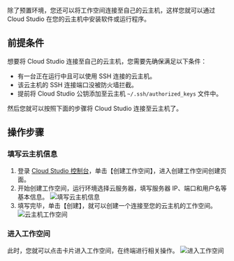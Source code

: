 除了预置环境，您还可以将工作空间连接至自己的云主机，这样您就可以通过 Cloud Studio 在您的云主机中安装软件或运行程序。

## 前提条件
想要将 Cloud Studio 连接至自己的云主机，您需要先确保满足以下条件：
- 有一台正在运行中且可以使用 SSH 连接的云主机。
- 该云主机的 SSH 连接端口没被防火墙拦截。
- 提前将 Cloud Studio 公钥添加至云主机 `~/.ssh/authorized_keys` 文件中。

然后您就可以按照下面的步骤将 Cloud Studio 连接至云主机了。

## 操作步骤
### 填写云主机信息
1. 登录 [Cloud Studio 控制台](https://cloud.tencent.com/login?s_url=https%3A%2F%2Fconsole.cloud.tencent.com%2Fcloudstudio)，单击【创建工作空间】，进入创建工作空间创建页面。
2. 开始创建工作空间，运行环境选择云服务器，填写服务器 IP、端口和用户名等基本信息。
![填写云主机信息](https://main.qcloudimg.com/raw/bd9ff9a116c4e6255114cc6bc80e17c2.jpg)
3. 填写完毕，单击【创建】，就可以创建一个连接至您的云主机的工作空间。
![云主机工作空间](https://main.qcloudimg.com/raw/ba61add6b4ed5b76527f1733c14b574d.jpg)

### 进入工作空间
此时，您就可以点击卡片进入工作空间，在终端进行相关操作。
![进入工作空间](https://main.qcloudimg.com/raw/f8cb64dc2fae4753fb3ef96f77ba8061.jpg)
